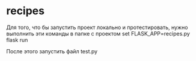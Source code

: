 # recipes

Для того, что бы запустить проект локально и протестировать, нужно выполнить эти команды в папке с проектом
set FLASK_APP=recipes.py \
flask run

После этого запустить файл test.py
